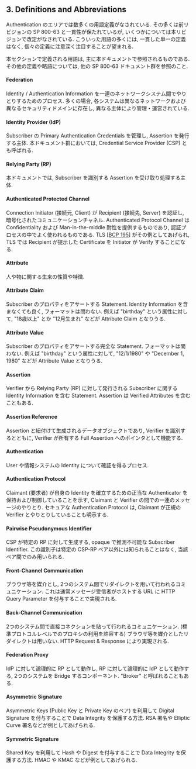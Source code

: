 <a name="sec3"></a>

## 3. Definitions and Abbreviations

Authentication のエリアでは数多くの用語定義がなされている.
その多くは前リビジョンの SP 800-63 と一貫性が保たれているが, いくつかについては本リビジョンで改定がなされている.
こういった用語の多くには, 一貫した単一の定義はなく, 個々の定義に注意深く注目することが望まれる.

<!-- There are a variety of definitions used in the area of authentication. While many terms are consistent with earlier revisions version of SP 800-63, some have changed in this revision. Since there is no single, consistent definition of many of these terms, careful attention to how the terms are defined here is warranted. -->

本セクションで定義される用語は, 主に本ドキュメントで参照されるものである.
その他の定義や略語については, 他の SP 800-63 ドキュメント群を参照のこと.

<!-- The definitions in this section are primarily those that are referenced in this document. Refer to the other documents in the SP 800-63 document family for additional definitions and abbreviations specific to their content. -->

#### Federation

Identity / Authentication Information を一連のネットワークシステム間でやりとりするためのプロセス.
多くの場合, 各システムは異なるネットワークおよび異なるセキュリティドメインに存在し, 異なる主体により管理・運営されている.

<!-- A process that allows for the conveyance of identity and authentication information across a set of networked systems. These systems are often run and controlled by disparate parties in different network and security domains. -->

#### Identity Provider (IdP)

Subscriber の Primary Authentication Credentials を管理し, Assertion を発行する主体.
本ドキュメント群においては, Credential Service Provider (CSP) とも呼ばれる.

<!-- The party that manages the subscriber's primary authentication credentials and issues assertions derived from those credentials. This is commonly the credential service provider (CSP) as discussed within this document suite. -->

#### Relying Party (RP)

本ドキュメントでは, Subscriber を識別する Assertion を受け取り処理する主体.

<!-- In this document, the party that receives and processes the assertion identifying the subscriber. -->

#### Authenticated Protected Channel

Connection Initiator (接続元, Client) が Recipient (接続先, Server) を認証し, 暗号化されたコミュニケーションチャネル.
Authenticated Protocol Channel は Confidentiality および Man-in-the-middle 耐性を提供するものであり, 認証プロセスの中でよく使われるものである.
TLS [[BCP 195]](#bcp195) がその例としてあげられ, TLS では Recipient が提示した Certificate を Initiator が Verify することになる.

<!-- A communication channel that uses approved encryption where the initiator of the connection (client) has authenticated the recipient (server). Authenticated protected channels provide confidentiality and man-in-the-middle protection and are frequently used in the user authentication process. TLS [[BCP 195]](#bcp195) is an example of an authenticated protected channel when the certificate presented by the recipient is verified by the initiator. -->

#### Attribute

人や物に関する生来の性質や特徴.

<!-- A quality or characteristic ascribed to someone or something. -->

#### Attribute Claim

Subscriber のプロパティをアサートする Statement.
Identity Information を含まなくても良く, フォーマットは問わない.
例えば "birthday" という属性に対して, "18歳以上" とか "12月生まれ" などが Attribute Claim となりうる.

<!-- A statement asserting a property of a subscriber without necessarily containing identity information, independent of format. For example, for the attribute 'birthday', a claim could be 'older than 18' or 'born in December'. -->

#### Attribute Value

Subscriber のプロパティをアサートする完全な Statement.
フォーマットは問わない.
例えば "birthday" という属性に対して, "12/1/1980" や "December 1, 1980" などが Attribute Value となりうる.

<!-- A complete statement asserting a property of a subscriber, independent of format. For example, for the attribute 'birthday', a value could be '12/1/1980' or 'December 1, 1980'. -->

#### Assertion

Verifier から Relying Party (RP) に対して発行される Subscriber に関する Identity Information を含む Statement.
Assertion は Verified Attributes を含むこともある.

<!-- A statement from a verifier to a Relying Party (RP) that contains identity information about a subscriber. Assertions may also contain verified attributes. -->

#### Assertion Reference

Assertion と紐付けて生成されるデータオブジェクトであり, Verifier を識別するとともに, Verifier が所有する Full Assertion へのポインタとして機能する.

<!-- A data object, created in conjunction with an assertion, which identifies the verifier and includes a pointer to the full assertion held by the verifier. -->

#### Authentication

User や情報システムの Identity について確証を得るプロセス.

<!-- The process of establishing confidence in the identity of users or information systems. -->

#### Authentication Protocol

Claimant (要求者) が自身の Identity を確立するための正当な Authenticator を保持および制御していることを示す, Claimant と Verifier の間での一連のメッセージのやりとり.
セキュアな Authentication Protocol は, Claimant が正規の Verifier とやりとりしていることも明示する.

<!-- A defined sequence of messages between a claimant and a verifier that demonstrates that the claimant has possession and control of one or more valid authenticators to establish his/her identity. Secure authentication protocols also demonstrate to the claimant that he or she is communicating with the intended verifier. -->

#### Pairwise Pseudonymous Identifier

CSP が特定の RP に対して生成する, opaque で推測不可能な Subscriber Identifier.
この識別子は特定の CSP-RP ペア以外には知られることはなく, 当該ペア間でのみ用いられる.

<!-- An opaque unguessable subscriber identifier generated by a CSP for use at a specific individual RP. This identifier is only known to and only used by one CSP-RP pair. -->

#### Front-Channel Communication

ブラウザ等を媒介とし, 2つのシステム間でリダイレクトを用いて行われるコミュニケーション.
これは通常メッセージ受信者がホストする URL に HTTP Query Parameter を付与することで実現される.

<!-- Communication between two systems that relies on redirects through an intermediary such as a browser. This is normally accomplished by appending HTTP query parameters to URLs hosted by the receiver of the message. -->

#### Back-Channel Communication

2つのシステム間で直接コネクションを貼って行われるコミュニケーション. (標準プロトコルレベルでのプロキシの利用を許容する)
ブラウザ等を媒介としたリダイレクトは用いない.
HTTP Request & Response により実現される.

<!-- Communication between two systems that relies on a direct connection (allowing for standard protocol-level proxies), without using redirects through an intermediary such as a browser. This can be accomplished using HTTP requests and responses. -->

#### Federation Proxy

IdP に対して論理的に RP として動作し, RP に対して論理的に IdP として動作する, 2つのシステムを Bridge するコンポーネント.
"Broker" と呼ばれることもある.

<!-- A component that acts as a logical RP to a set of IdPs and a logical IdP to a set of RPs, bridging the two systems with a single component. These are sometimes referred to as "brokers".  -->

#### Asymmetric Signature

Asymmetric Keys (Public Key と Private Key のペア) を利用して Digital Signature を付与することで Data Integrity を保護する方法.
RSA 署名や Elliptic Curve 署名などが例としてあげられる.

<!-- A means of protecting data integrity by use of a digital signature that utilizes asymmetric keys (a public and private key pair). Examples include RSA and Elliptic Curve signatures. -->

#### Symmetric Signature

Shared Key を利用して Hash や Digest を付与することで Data Integrity を保護する方法.
HMAC や KMAC などが例としてあげられる.

<!-- A means of protecting data integrity by use of a hash or digest mechanism that utilizes a shared key. Examples include HMAC and KMAC. -->
